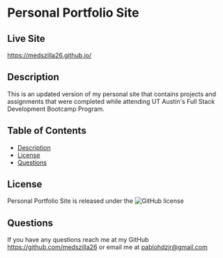 # Personal Portfolio Site

## Live Site

https://medszilla26.github.io/

## Description

This is an updated version of my personal site that contains projects and assignments that were completed while attending UT Austin's Full Stack Development Bootcamp Program.

## Table of Contents

- [Description](#description)
- [License](#license)
- [Questions](#questions)

## License

Personal Portfolio Site is released under the ![GitHub license](https://img.shields.io/badge/license-MIT-blue.svg)

## Questions

If you have any questions reach me at my GitHub https://github.com/medszilla26 or email me at pablohdzjr@gmail.com
